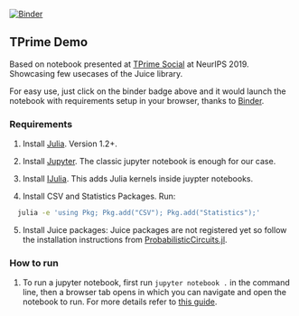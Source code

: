 [![Binder](https://mybinder.org/badge_logo.svg)](https://mybinder.org/v2/gh/Juice-jl/JuiceExamples/master?filepath=TPrimeDemo%2FT-Prime-Juice-Demo.ipynb)

## TPrime Demo

Based on notebook presented at [TPrime Social](https://nips.cc/Conferences/2019/Schedule?showEvent=15972) at NeurIPS 2019. Showcasing few usecases of the Juice library.

For easy use, just click on the binder badge above and it would launch the notebook with requirements setup in your browser, thanks to [Binder](https://mybinder.org/).


### Requirements

1. Install [Julia](https://julialang.org/). Version 1.2+.

2. Install [Jupyter](https://jupyter.org). The classic jupyter notebook is enough for our case.

3. Install [IJulia](https://github.com/JuliaLang/IJulia.jl). This adds Julia kernels inside juypter notebooks.

4. Install CSV and Statistics Packages. Run: 

```bash
  julia -e 'using Pkg; Pkg.add("CSV"); Pkg.add("Statistics");' 
```

5. Install Juice packages: Juice packages are not registered yet so follow the installation instructions from [ProbabilisticCircuits.jl](https://github.com/Juice-jl/ProbabilisticCircuits.jl).


### How to run
1. To run a jupyter notebook, first run `jupyter notebook .` in the command line, then a browser tab opens in which you can navigate and open the notebook to run. For more details refer to [this guide](https://jupyter-notebook-beginner-guide.readthedocs.io/en/latest/execute.html).
